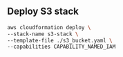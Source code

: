 ## Deploy S3 stack
```sh
aws cloudformation deploy \
--stack-name s3-stack \
--template-file ./s3_bucket.yaml \
--capabilities CAPABILITY_NAMED_IAM
```